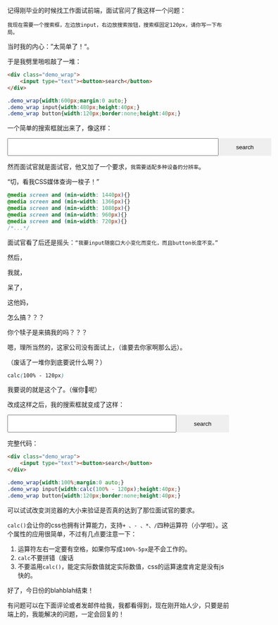 <style>
    .demo_wrap1 {
        width: 600px;
        margin: 0 auto;
    }

    .demo_wrap1 input {
        width: 480px;
        height: 40px;
    }

    .demo_wrap1 button {
        width: 120px;
        border: none;
        height: 40px;
    }

    .demo_wrap2 {
        width: 100%;
        margin: 0 auto;
    }

    .demo_wrap2 input {
        width: calc(100% - 120px);
        height: 40px;
    }

    .demo_wrap2 button {
        width: 120px;
        border: none;
        height: 40px;
    }

    .dark .demo_wrap1 button {
        color: #fff;
        background-color: #333;
    }

    .dark .demo_wrap2 button {
        color: #fff;
        background-color: #333;
    }
</style>
记得刚毕业的时候找工作面试前端，面试官问了我这样一个问题：

`我现在需要一个搜索框，左边放input，右边放搜索按钮，搜索框固定120px，请你写一下布局。`

当时我的内心：”太简单了！“。

于是我劈里啪啦敲了一堆：

```html
<div class="demo_wrap">
	<input type="text"><button>search</button>
</div>
```

```css
.demo_wrap{width:600px;margin:0 auto;}
.demo_wrap input{width:480px;height:40px;}
.demo_wrap button{width:120px;border:none;height:40px;}
```

一个简单的搜索框就出来了，像这样：

<div class="demo">
    <div class="demo_wrap1">
        <input type="text"><button>search</button>
    </div>
</div>

然而面试官就是面试官，他又加了一个要求，`我需要适配多种设备的分辨率`。

“切，看我CSS媒体查询一梭子！”

```css
@media screen and (min-width: 1440px){}
@media screen and (min-width: 1366px){}
@media screen and (min-width: 1080px){}
@media screen and (min-width: 960px){}
@media screen and (min-width: 720px){}
/*...*/
```

面试官看了后还是摇头：`“我要input随窗口大小变化而变化，而且button长度不变。”`

然后，

我就，

呆了，

这他妈，

怎么搞？？？

你个犊子是来搞我的吗？？？



嗯，理所当然的，这家公司没有面试上，（谁要去你家啊那么远）。

（废话了一堆你到底要说什么啊？）

```css
calc(100% - 120px)
```

我要说的就是这个了。（催你🐎呢）

改成这样之后，我的搜索框就变成了这样：

<div class="demo">
    <div class="demo_wrap2">
        <input type="text"><button>search</button>
    </div>
</div>

完整代码：

```html
<div class="demo_wrap">
	<input type="text"><button>search</button>
</div>
```

```css
.demo_wrap{width:100%;margin:0 auto;}
.demo_wrap input{width:calc(100% - 120px);height:40px;}
.demo_wrap button{width:120px;border:none;height:40px;}
```

可以试试改变浏览器的大小来验证是否真的达到了那位面试官的要求。

`calc()`会让你的css也拥有计算能力，支持`+ 、- 、*、/`四种运算符（小学啦）。这个属性的应用很简单，不过有几点要注意一下：

1. 运算符左右一定要有空格，如果你写成`100%-5px`是不会工作的。
2. `calc`不要拼错（废话
3. 不要滥用`calc()`，能定实际数值就定实际数值，css的运算速度肯定是没有js快的。



好了，今日份的blahblah结束！

有问题可以在下面评论或者发邮件给我，我都看得到，现在刚开始人少，只要是前端上的，我能解决的问题，一定会回复的！